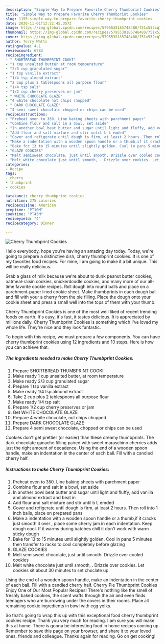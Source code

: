 ```yaml
---
description: "Simple Way to Prepare Favorite Cherry Thumbprint Cookies"
title: "Simple Way to Prepare Favorite Cherry Thumbprint Cookies"
slug: 1155-simple-way-to-prepare-favorite-cherry-thumbprint-cookies
date: 2020-11-01T12:22:45.357Z
image: https://img-global.cpcdn.com/recipes/5795538185748480/751x532cq70/cherry-thumbprint-cookies-recipe-main-photo.jpg
thumbnail: https://img-global.cpcdn.com/recipes/5795538185748480/751x532cq70/cherry-thumbprint-cookies-recipe-main-photo.jpg
cover: https://img-global.cpcdn.com/recipes/5795538185748480/751x532cq70/cherry-thumbprint-cookies-recipe-main-photo.jpg
author: Terry Watts
ratingvalue: 4.1
reviewcount: 6783
recipeingredient:
- " SHORTBREAD THUMBPRINT COOKI"
- "1 cup unsalted butter at room temperature"
- "2/3 cup granulated sugar"
- "1 tsp vanilla extract"
- "1/4 tsp almond extract"
- "2 cup plus 2 tablespoons all purpose flour"
- "1/4 tsp salt"
- "1/2 cup cherry preserves or jam"
- " WHITE CHOCOLATE GLAZE"
- "4 white chocolate not chips chopped"
- " DARK CHOCOLATE GLAZE"
- "4 semi sweet chocolate chopped or chips can be used"
recipeinstructions:
- "Preheat oven to 350. Line baking sheets with parchment paper"
- "Combine flour and salt in a bowl, set aside"
- "In another bowl beat butter and sugar until light and fluffy, add vanilla and almond extract and beat in"
- "Add flour and salt mixture and stir until b L emded"
- "Cover and refigerate until dough is firm, at least 2 hours. Then roll into 1 inch balls, place on prepared pans"
- "Make a indentation with a wooden spoon handle or a thumb,if it cracks just smooth it over , place some cherry jam in each indentation. Keep dough cool. If it warms during batches chill it don&#39;t work with warm sticky dough"
- "Bake for 13 to 15 minutes until slightly golden. Cool in pans 5 minutes then transfer to racks to cool completely  before glazing"
- "GLAZE COOKIES"
- "Melt semisweet chocolate, just until smooth. Drizzle over cooled cookies"
- "Melt white chocolate just until smooth, . Drizzle over cookies. Let cookies  sit about 30 minutes to set choclate up."
categories:
- Recipe
tags:
- cherry
- thumbprint
- cookies

katakunci: cherry thumbprint cookies 
nutrition: 275 calories
recipecuisine: American
preptime: "PT10M"
cooktime: "PT45M"
recipeyield: "4"
recipecategory: Dinner

---
```



![Cherry Thumbprint Cookies](https://img-global.cpcdn.com/recipes/5795538185748480/751x532cq70/cherry-thumbprint-cookies-recipe-main-photo.jpg)

Hello everybody, hope you're having an amazing day today. Today, we're going to prepare a distinctive dish, cherry thumbprint cookies. It is one of my favorites food recipes. For mine, I am going to make it a bit unique. This will be really delicious.

Grab a glass of milk because we&#39;re about to dunk peanut butter cookies, oatmeal-raisin cookies, snickerdoodle cookies, and many more of our all-time favorite cookie recipes. Roll dough into round balls and place on a parchment-paper lined cookie sheet. Make thumbprints in each dough ball and fill with your a cherry from the pie filling. Place the dough onto your cookie sheet and press a small well into the tops of them with your thumb.

Cherry Thumbprint Cookies is one of the most well liked of recent trending foods on earth. It's easy, it's fast, it tastes delicious. It is appreciated by millions daily. Cherry Thumbprint Cookies is something which I've loved my whole life. They're nice and they look fantastic.


To begin with this recipe, we must prepare a few components. You can have cherry thumbprint cookies using 12 ingredients and 10 steps. Here is how you can achieve that.

<!--inarticleads1-->

##### The ingredients needed to make Cherry Thumbprint Cookies:

1. Prepare  SHORTBREAD THUMBPRINT COOKI
1. Make ready 1 cup unsalted butter, at room temperature
1. Make ready 2/3 cup granulated sugar
1. Prepare 1 tsp vanilla extract
1. Make ready 1/4 tsp almond extract
1. Take 2 cup plus 2 tablespoons all purpose flour
1. Make ready 1/4 tsp salt
1. Prepare 1/2 cup cherry preserves or jam
1. Get  WHITE CHOCOLATE GLAZE
1. Prepare 4 white chocolate, not chips chopped
1. Prepare  DARK CHOCOLATE GLAZE
1. Prepare 4 semi sweet chocolate, chopped or chips can be used


Cookies don&#39;t get prettier (or easier) than these dreamy thumbprints. The dark chocolate ganache filling paired with sweet maraschino cherries adds just the right amount of decadence. Using the end of a wooden spoon handle, make an indentation in the center of each ball. Fill with a candied cherry half. 

<!--inarticleads2-->

##### Instructions to make Cherry Thumbprint Cookies:

1. Preheat oven to 350. Line baking sheets with parchment paper
1. Combine flour and salt in a bowl, set aside
1. In another bowl beat butter and sugar until light and fluffy, add vanilla and almond extract and beat in
1. Add flour and salt mixture and stir until b L emded
1. Cover and refigerate until dough is firm, at least 2 hours. Then roll into 1 inch balls, place on prepared pans
1. Make a indentation with a wooden spoon handle or a thumb,if it cracks just smooth it over , place some cherry jam in each indentation. Keep dough cool. If it warms during batches chill it don&#39;t work with warm sticky dough
1. Bake for 13 to 15 minutes until slightly golden. Cool in pans 5 minutes then transfer to racks to cool completely  before glazing
1. GLAZE COOKIES
1. Melt semisweet chocolate, just until smooth. Drizzle over cooled cookies
1. Melt white chocolate just until smooth, . Drizzle over cookies. Let cookies  sit about 30 minutes to set choclate up.


Using the end of a wooden spoon handle, make an indentation in the center of each ball. Fill with a candied cherry half. Cherry Pie Thumbprint Cookies Enjoy One of Our Most Popular Recipes! There&#39;s nothing like the smell of freshly baked cookies, the scent wafts through the air and even finds teenagers who are burrowing under the covers in their rooms. Place all remaining cookie ingredients in bowl with egg yolks. 

So that's going to wrap this up with this exceptional food cherry thumbprint cookies recipe. Thank you very much for reading. I am sure you will make this at home. There is gonna be interesting food in home recipes coming up. Remember to save this page on your browser, and share it to your loved ones, friends and colleague. Thanks again for reading. Go on get cooking!
